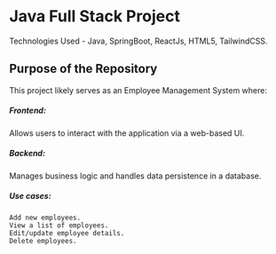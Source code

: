 # Java Full Stack Project

Technologies Used - Java, SpringBoot, ReactJs, HTML5, TailwindCSS.

## Purpose of the Repository

This project likely serves as an Employee Management System where:


##### Frontend:
Allows users to interact with the application via a web-based UI.


##### Backend: 
Manages business logic and handles data persistence in a database.


##### Use cases: 

```
Add new employees.
View a list of employees.
Edit/update employee details.
Delete employees.
```

